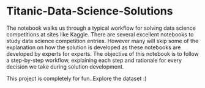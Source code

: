 # Titanic-Data-Science-Solutions
The notebook walks us through a typical workflow for solving data science competitions at sites like Kaggle.  There are several excellent notebooks to study data science competition entries. However many will skip some of the explanation on how the solution is developed as these notebooks are developed by experts for experts. The objective of this notebook is to follow a step-by-step workflow, explaining each step and rationale for every decision we take during solution development.

This project is completely for fun..Explore the dataset :)

